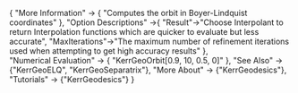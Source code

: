 {
  "More Information" -> {
    "Computes the orbit in Boyer-Lindquist coordinates"
  },
  "Option Descriptions" ->{
	  "Result"->"Choose Interpolant to return Interpolation functions which are quicker to evaluate but less accurate",
	  "MaxIterations"->"The maximum number of refinement iterations used when attempting to get high accuracy results"
  },	
  "Numerical Evaluation" -> {
    "KerrGeoOrbit[0.9, 10, 0.5, 0]"
    },
  "See Also" -> {"KerrGeoELQ", "KerrGeoSeparatrix"},
  "More About" -> {"KerrGeodesics"},
  "Tutorials" -> {"KerrGeodesics"}
}